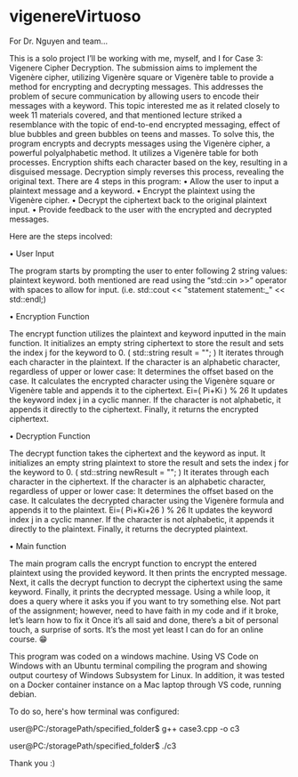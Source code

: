 # vigenereVirtuoso
For Dr. Nguyen and team...

This is a solo project I’ll be working with me, myself, and I for Case 3: Vigenere Cipher Decryption.
The submission aims to implement the Vigenère cipher, utilizing Vigenère square or Vigenère table to provide a method for encrypting and decrypting messages. This addresses the problem of secure communication by allowing users to encode their messages with a keyword. This topic interested me as it related closely to week 11 materials covered, and that mentioned lecture striked a resemblance with the topic of end-to-end encrypted messaging, effect of blue bubbles and green bubbles on teens and masses.
To solve this, the program encrypts and decrypts messages using the Vigenère cipher, a powerful polyalphabetic method. It utilizes a Vigenère table for both processes. Encryption shifts each character based on the key, resulting in a disguised message. Decryption simply reverses this process, revealing the original text.
There are 4 steps in this program:
•  Allow the user to input a plaintext message and a keyword.
•  Encrypt the plaintext using the Vigenère cipher.
•  Decrypt the ciphertext back to the original plaintext input.
•  Provide feedback to the user with the encrypted and decrypted messages.

Here are the steps incolved:

•  User Input

  The program starts by prompting the user to enter following 2 string values:
    plaintext
    keyword.
  both mentioned are read using the “std::cin >>” operator with spaces to allow for input. (i.e. std::cout << "statement statement:_" << std::endl;)

•  Encryption Function

  The encrypt function utilizes the plaintext and keyword inputted in the main function.
  It initializes an empty string ciphertext to store the result and sets the index j for the keyword to 0. ( std::string result = ""; )
  It iterates through each character in the plaintext.
      If the character is an alphabetic character, regardless of upper or lower case:
      It determines the offset based on the case.
      It calculates the encrypted character using the Vigenère square or Vigenère table and appends it to the ciphertext. Ei=( Pi+Ki ) % 26
      It updates the keyword index j in a cyclic manner.
    If the character is not alphabetic, it appends it directly to the ciphertext.
  Finally, it returns the encrypted ciphertext.

•  Decryption Function

  The decrypt function takes the ciphertext and the keyword as input.
  It initializes an empty string plaintext to store the result and sets the index j for the keyword to 0. ( std::string newResult = ""; )
  It iterates through each character in the ciphertext.
    If the character is an alphabetic character, regardless of upper or lower case:
      It determines the offset based on the case.
      It calculates the decrypted character using the Vigenère formula and appends it to the plaintext. Ei=( Pi+Ki+26 ) % 26
      It updates the keyword index j in a cyclic manner.
    If the character is not alphabetic, it appends it directly to the plaintext.
  Finally, it returns the decrypted plaintext.

•  Main function

  The main program calls the encrypt function to encrypt the entered plaintext using the provided keyword.
  It then prints the encrypted message.
  Next, it calls the decrypt function to decrypt the ciphertext using the same keyword.
  Finally, it prints the decrypted message.
  Using a while loop, it does a query where it asks you if you want to try something else. Not part of the assignment; however, need to have faith in my code and if it broke, let’s learn how to fix it
  Once it’s all said and done, there’s a bit of personal touch, a surprise of sorts. It’s the most yet least I can do for an online course. 😁


This program was coded on a windows machine. Using VS Code on Windows with an Ubuntu terminal compiling the program and showing output courtesy of Windows Subsystem for Linux. In addition, it was tested on a Docker container instance on a Mac laptop through VS code, running debian.

To do so, here's how terminal was configured:

user@PC:/storagePath/specified_folder$ g++ case3.cpp -o c3

user@PC:/storagePath/specified_folder$ ./c3

Thank you :)
